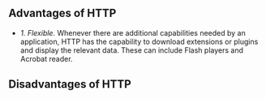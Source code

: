 ## Advantages of HTTP
- *1. Flexible.* Whenever there are additional capabilities needed by an application, HTTP has the capability to download extensions or plugins and display the relevant data. These can include Flash players and Acrobat reader.

## Disadvantages of HTTP
